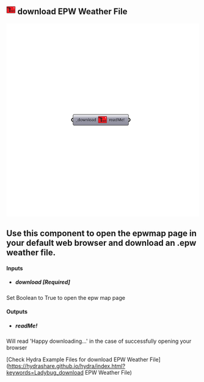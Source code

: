 ## ![](../../images/icons/download_EPW_Weather_File.png) download EPW Weather File

![](../../images/components/download_EPW_Weather_File.png)

Use this component to open the epwmap page in your default web browser and download an .epw weather file.
 -
 

#### Inputs
* ##### download [Required]
Set Boolean to True to open the epw map page

#### Outputs
* ##### readMe!
Will read 'Happy downloading...' in the case of successfully opening your browser


[Check Hydra Example Files for download EPW Weather File](https://hydrashare.github.io/hydra/index.html?keywords=Ladybug_download EPW Weather File)